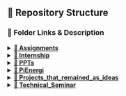 ## 📁 Repository Structure

### 🔗 Folder Links & Description

<details>
<summary><strong><a href="https://github.com/VarshaS-37/My_Engineering_Repo/tree/main/Assignments">📝 Assignments</a></strong></summary>
  
Collection of my semester assignments performed using C, softwares like MATLAB, Simulink, Multisim and tools like HFSS, LTE Tool.

</details>

<details>
<summary><strong><a href="https://github.com/VarshaS-37/My_Engineering_Repo/tree/main/Internship">📣 Internship</a></strong></summary>
  
Report of my Internship at Technilab Instrument.

</details>

<details>
<summary><strong><a href="https://github.com/VarshaS-37/My_Engineering_Repo/tree/main/PPTs">🌟 PPTs</a></strong></summary>
  
Collection of PPTs which I presented in a group.

</details>

<details>
<summary><strong><a href="https://github.com/VarshaS-37/My_Engineering_Repo/tree/main/PiEnergi">🔋 PiEnergi</a></strong></summary>
  
Mini Project: Vehicle Deceleration Energy Harvesting System (Arduino Nano) via Piezoelectric Technology (Piezo Sensors).

</details>

<details>
<summary><strong><a href="https://github.com/VarshaS-37/My_Engineering_Repo/tree/main/Projects_that_remained_as_ideas">💎 Projects_that_remained_as_ideas</a></strong></summary>
  
Project Ideas that were proposed but didn't make it further.

</details>

<details>
<summary><strong><a href="https://github.com/VarshaS-37/My_Engineering_Repo/tree/main/Technical_Seminar">🐧 Technical_Seminar</a></strong></summary>
  
Presented a research paper: Development of a Penguin-Inspired Swimming Robot With Air Lubrication System.

</details>
